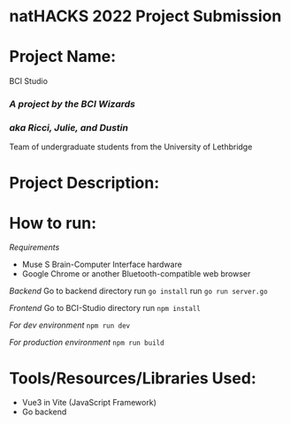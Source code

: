 # natHACKS 2022 Project Submission

# Project Name:
BCI Studio

### *A project by the BCI Wizards*
### *aka Ricci, Julie, and Dustin*

Team of undergraduate students from the University of Lethbridge

# Project Description:


# How to run:
*Requirements*
 - Muse S Brain-Computer Interface hardware
 - Google Chrome or another Bluetooth-compatible web browser

*Backend*
Go to backend directory
run `go install`
run `go run server.go`

*Frontend*
Go to BCI-Studio directory
run `npm install`

*For dev environment*
`npm run dev`

*For production environment*
`npm run build`

# Tools/Resources/Libraries Used:
- Vue3 in Vite  (JavaScript Framework)
- Go backend
